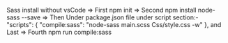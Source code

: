 Sass install without vsCode
=> First npm init
=> Second npm install node-sass --save
=> Then Under package.json file
    under script section:-
    "scripts": {
    "compile:sass": "node-sass main.scss Css/style.css -w"
  },
  and Last
  => Fourth npm run compile:sass

